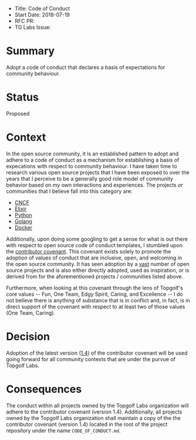- Title: Code of Conduct
- Start Date: 2018-07-19
- RFC PR:
- TG Labs Issue:

# Summary
[summary]: #summary

Adopt a code of conduct that declares a basis of expectations for community behaviour.

# Status
[status]: #status

Proposed

# Context
[context]: #context

In the open source community, it is an established pattern to adopt and adhere to a code of conduct as a mechanism for establishing a basis of expecations with respect to community behaviour. I have taken time to research various open source projects that I have been exposed to over the years that I perceive to be a generally good role model of community behavior based on my own interactions and experiences. The projects *or* communities that I believe fall into this category are:

- [CNCF](https://github.com/cncf/foundation/blob/master/code-of-conduct.md)
- [Elixir](https://github.com/elixir-lang/elixir/blob/master/CODE_OF_CONDUCT.md)
- [Python](https://www.python.org/psf/codeofconduct/)
- [Golang](https://golang.org/conduct)
- [Docker](https://github.com/docker/code-of-conduct)

Additionally, upon doing some googling to get a sense for what is out there with respect to open source code of conduct templates, I stumbled upon the [contributor covenant](https://www.contributor-covenant.org/version/1/4/code-of-conduct). This covenant exists solely to promote the adoption of values of conduct that are inclusive, open, and welcoming in the open source community. It has seen adoption by a [vast](https://www.contributor-covenant.org/adopters) number of open source projects and is also either directly adopted, used as inspiration, or is derived from for the aforementioned projects / communities listed above.

Furthermore, when looking at this covenant through the lens of Topgolf's core values -- Fun, One Team, Edgy Spirit, Caring, and Excellence -- I do not believe there is anything of substance that is in conflict and, in fact, is in direct support of the covenant with respect to at least two of those values (One Team, Caring).

# Decision
[decision]: #decision

Adoption of the latest version ([1.4](https://www.contributor-covenant.org/version/1/4/code-of-conduct)) of the contributor covenant will be used going forward for all community contexts that are under the purvue of Topgolf Labs.

# Consequences
[consequences]: #consequences

The conduct within all projects owned by the Topgolf Labs organization will adhere to the contributor covenant (version 1.4). Additionally, all projects owned by the Topgolf Labs organization shall maintain a copy of the the contributor covenant (version 1.4) located in the root of the project repository under the name `CODE_OF_CONDUCT.md`.
